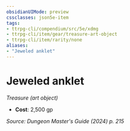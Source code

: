 ```yaml
---
obsidianUIMode: preview
cssclasses: json5e-item
tags:
- ttrpg-cli/compendium/src/5e/xdmg
- ttrpg-cli/item/gear/treasure-art-object
- ttrpg-cli/item/rarity/none
aliases: 
- "Jeweled anklet"
---
```

# Jeweled anklet
*Treasure (art object)*  

- **Cost**: 2,500 gp

*Source: Dungeon Master's Guide (2024) p. 215*